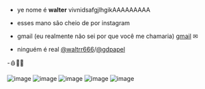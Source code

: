 - ye nome é **walter** vivnidsafgjlhgikAAAAAAAAA

- esses mano são cheio de por instagram 

- gmail (eu realmente não sei por que você me chamaria)
[gmail](w961171@gmail.com) ✉

- ninguém é real 
[@waltrr666](https://www.instagram.com/waltrr666/)/[@gdpapel](https://www.instagram.com/gabrielcudepapel/)

-🩸🧪😥

![image](https://img.shields.io/badge/Instagram-E4405F?style=for-the-badge&logo=instagram&logoColor=white) 
![image](https://img.shields.io/badge/JavaScript-323330?style=for-the-badge&logo=javascript&logoColor=F7DF1E)
![image](https://img.shields.io/badge/HTML5-E34F26?style=for-the-badge&logo=html5&logoColor=white)
![image](https://img.shields.io/badge/GitHub-100000?style=for-the-badge&logo=github&logoColor=white)
![image](https://img.shields.io/badge/Gmail-D14836?style=for-the-badge&logo=gmail&logoColor=white)
